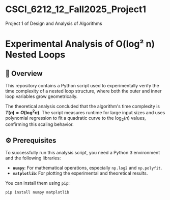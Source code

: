 # CSCI_6212_12_Fall2025_Project1
Project 1 of Design and Analysis of Algorithms

# Experimental Analysis of O(log² n) Nested Loops

## 📝 Overview
This repository contains a Python script used to experimentally verify the time complexity of a nested loop structure, where both the outer and inner loop variables grow geometrically.

The theoretical analysis concluded that the algorithm's time complexity is **$T(n) = O(\log^2 n)$**. The script measures runtime for large input sizes and uses polynomial regression to fit a quadratic curve to the $\log_2(n)$ values, confirming this scaling behavior.

## ⚙️ Prerequisites
To successfully run this analysis script, you need a Python 3 environment and the following libraries:

* **`numpy`**: For mathematical operations, especially `np.log2` and `np.polyfit`.
* **`matplotlib`**: For plotting the experimental and theoretical results.

You can install them using `pip`:
```bash
pip install numpy matplotlib
